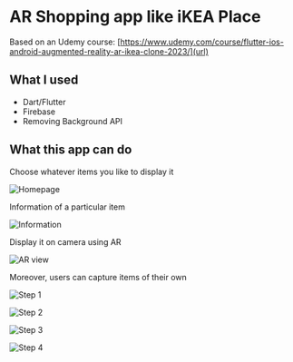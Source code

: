 # AR Shopping app like iKEA Place 
Based on an Udemy course: [https://www.udemy.com/course/flutter-ios-android-augmented-reality-ar-ikea-clone-2023/](url)

## What I used
- Dart/Flutter
- Firebase
- Removing Background API

## What this app can do
Choose whatever items you like to display it


![Homepage](picture/354032847_273950728368147_2673904690245076275_n.png)

Information of a particular item


![Information](picture/354783478_620675560031834_1768997681549520100_n.png)

Display it on camera using AR 


![AR view](picture/354473046_1626170457873043_2555734367433032114_n.png)

Moreover, users can capture items of their own


![Step 1](picture/352591658_931733708131970_4327042206390949244_n.png)

![Step 2](picture/354316516_213009124939299_4978570687908270737_n.png)

![Step 3](picture/354786447_216732291240875_333941252721838516_n.png)

![Step 4](picture/354522171_755611969683150_2402849885913284523_n.png)
